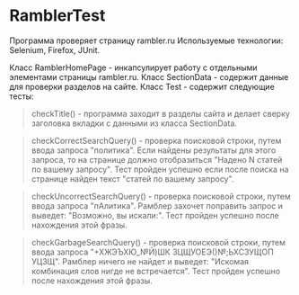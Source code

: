 # RamblerTest
Программа проверяет страницу rambler.ru
Используемые технологии: Selenium, Firefox, JUnit.

Класс RamblerHomePage - инкапсулирует работу с отдельными элементами страницы rambler.ru.
Класс SectionData - содержит данные для проверки разделов на сайте.
Класс Test - содержит следующие тесты:
>checkTitle() - программа заходит в разделы сайта и делает сверку заголовка вкладки с данными из класса SectionData.

>checkCorrectSearchQuery() - проверка поисковой строки, путем ввода запроса "политика". Если найдены результаты для этого запроса, то на странице должно отобразиться "Надено N статей по вашему запросу". Тест пройден успешно если послe поиска на странице найден текст "статей по вашему запросу".
    
>checkUncorrectSearchQuery() - проверка поисковой строки, путем ввода запроса "пАлитика". Рамблер захочет поправить запрос и выведет: "Возможно, вы искали:". Тест пройден успешно после нахождения этой фразы.
    
>checkGarbageSearchQuery() - проверка поисковой строки, путем ввода запроса "+ХЖЭЪХЮ_№Й)ШК ЗЦЩУОЕЭ()№;ЬХСЗУЩОП УЦЗЩ". Рамблер ничего не найдет и выведет: "Искомая комбинация слов нигде не встречается". Тест пройден успешно после нахождения этой фразы.




